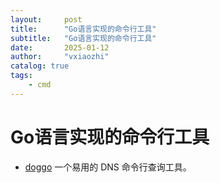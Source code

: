 ```yaml
---
layout:     post
title:      "Go语言实现的命令行工具"
subtitle:   "Go语言实现的命令行工具"
date:       2025-01-12
author:     "vxiaozhi"
catalog: true
tags:
    - cmd
---
```


# Go语言实现的命令行工具

- [doggo](https://github.com/mr-karan/doggo) 一个易用的 DNS 命令行查询工具。
